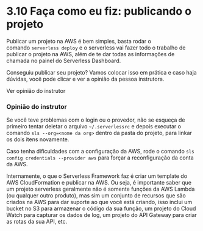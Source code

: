 # 3.10 Faça como eu fiz: publicando o projeto

Publicar um projeto na AWS é bem simples, basta rodar o comando `serverless deploy` e o serverless vai fazer todo o trabalho de publicar o projeto na AWS, além de te dar todas as informações de chamada no painel do Serverless Dashboard.

Conseguiu publicar seu projeto? Vamos colocar isso em prática e caso haja dúvidas, você pode clicar e ver a opinião da pessoa instrutora.

Ver opinião do instrutor

### Opinião do instrutor

Se você teve problemas com o login ou o provedor, não se esqueça de primeiro tentar deletar o arquivo `~/.serverlessrc` e depois executar o comando `sls --org=<nome da org>` dentro da pasta do projeto, para linkar os dois itens novamente.

Caso tenha dificuldades com a configuração da AWS, rode o comando `sls config credentials --provider aws` para forçar a reconfiguração da conta da AWS.

Internamente, o que o Serverless Framework faz é criar um template do AWS CloudFormation e publicar na AWS. Ou seja, é importante saber que um projeto serverless geralmente não é somente funções da AWS Lambda (ou qualquer outro produto), mas sim um conjunto de recursos que são criados na AWS para dar suporte ao que você está criando, isso inclui um bucket no S3 para armazenar o código da sua função, um projeto do Cloud Watch para capturar os dados de log, um projeto do API Gateway para criar as rotas da sua API, etc.